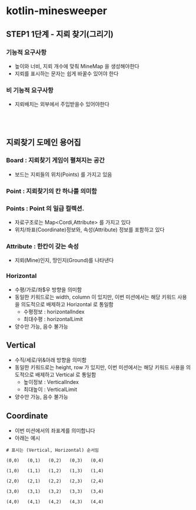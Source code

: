 # kotlin-minesweeper

## STEP1 1단계 - 지뢰 찾기(그리기)

### 기능적 요구사항
- 높이와 너비, 지뢰 개수에 맞춰 MineMap 을 생성해야한다
- 지뢰를 표시하는 문자는 쉽게 바꿀수 있어야 한다

### 비 기능적 요구사항
- 지뢰배치는 외부에서 주입받을수 있어야한다


<br><br>


## 지뢰찾기 도메인 용어집

### Board : 지뢰찾기 게임이 펼쳐지는 공간
- 보드는 지뢰들의 위치(Points) 를 가지고 있음

### Point : 지뢰찾기의 칸 하나를 의미함

### Points : Point 의 일급 컬렉션. 
- 자료구조로는 Map<Cordi,Attribute> 를 가지고 있다
- 위치/좌표(Coordinate)정보와, 속성(Attribute) 정보를 포함하고 있다

### Attribute : 한칸이 갖는 속성
- 지뢰(Mine)인지, 땅인지(Ground)를 나타낸다

### Horizontal
- 수평/가로/좌$우 방향을 의미함
- 동일한 키워드로는 width, column 이 있지만, 이번 미션에서는 해당 키워드 사용을 의도적으로 배제하고 Horizontal 로 통일함
    - 수평정보 : horizontalIndex
    - 최대수평 : horizontalLimit
- 양수만 가능, 음수 불가능

## Vertical
- 수직/세로/위&아래 방향을 의미함
- 동일한 키워드로는 height, row 가 있지만, 이번 미션에서는 해당 키워드 사용을 의도적으로 배제하고 Vertical 로 통일함
    - 높이정보 : VerticalIndex
    - 최대높이 : VerticalLimit
- 양수만 가능, 음수 불가능

## Coordinate
- 이번 미션에서의 좌표계를 의미합니다
- 아래는 예시
```text
# 표시는 (Vertical, Horizontal) 순서임

(0,0)   (0,1)   (0,2)   (0,3)   (0,4)

(1,0)   (1,1)   (1,2)   (1,3)   (1,4)

(2,0)   (2,1)   (2,2)   (2,3)   (2,4)

(3,0)   (3,1)   (3,2)   (3,3)   (3,4)

(4,0)   (4,1)   (4,2)   (4,3)   (4,4)
```
